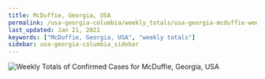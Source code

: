 ```yaml
---
title: McDuffie, Georgia, USA
permalink: /usa-georgia-columbia/weekly_totals/usa-georgia-mcduffie-weekly_totals.html
last_updated: Jan 21, 2021
keywords: ["McDuffie, Georgia, USA", "weekly totals"]
sidebar: usa-georgia-columbia_sidebar
---
```


![Weekly Totals of Confirmed Cases for McDuffie, Georgia, USA](/covid_tracker/images/graphs/usa-georgia-mcduffie-weekly_totals_graph.png)
